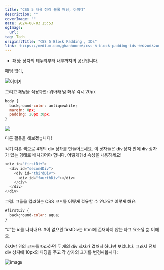 ```yaml
---
title: "CSS 5 내용 정리 블록 패딩, 아이디"
description: ""
coverImage: ""
date: 2024-08-03 15:53
ogImage: 
  url: 
tag: Tech
originalTitle: "CSS 5 Block Padding , IDs"
link: "https://medium.com/@hanhoon08/css-5-block-padding-ids-09228d320e10"
---
```




- 패딩: 상자의 테두리부터 내부까지의 공간입니다.

패딩 없이,

![이미지](/assets/img/CSS5BlockPadding-IDs_0.png)

그리고 패딩을 적용하면: 위아래 및 좌우 각각 20px

<div class="content-ad"></div>

```js
body {
  background-color: antiquewhite;
  margin: 0px;
  padding: 20px 20px;
}
```

<img src="/assets/img/CSS5BlockPadding-IDs_1.png" />

다른 활동을 해보겠습니다!

각기 다른 색으로 4개의 div 상자를 만들어보세요. 이 상자들은 div 상자 안에 div 상자가 있는 형태로 배치되어야 합니다. 어떻게? id 속성을 사용하세요!

<div class="content-ad"></div>

```js
<div id="firstDiv">
  <div id="secondDiv">
    <div id="thirdDiv">
      <div id="fourthDiv"></div>
    </div>
  </div>
</div>
```

그럼. 그들을 컬러하는 CSS 코드를 어떻게 적용할 수 있나요? 이렇게 해요:

```js
#firstDiv {
  background-color: aqua;
}
```

“#”는 id를 나타내요. #이 없으면 firstDiv는 html에 존재하지 않는 타그 요소일 뿐 이에요.

<div class="content-ad"></div>

하지만 위의 코드를 따라하면 두 개의 div 상자가 겹쳐서 하나만 보입니다. 그래서 전체 div 상자에 10px의 패딩을 주고 각 상자의 크기를 변경해봅시다:

![image](/assets/img/CSS5BlockPadding-IDs_2.png)
